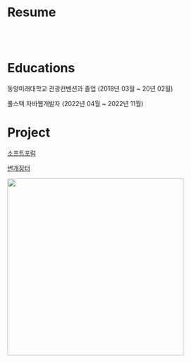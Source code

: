 # Resume
<br>
<br>


# Educations

동양미래대학교 관광컨벤션과 졸업 (2018년 03월 ~ 20년 02월)

풀스택 자바웹개발자 (2022년 04월 ~ 2022년 11월)


# Project
<a href="https://ksy0606.github.io/SOFTFORUM">소프트포럼</a>

<a href="https://ksy0606.github.io/bungaeMarket">번개장터</a>


<img width="400px" src="https://user-images.githubusercontent.com/98162336/216006917-927c69de-d1b4-4bad-8e0d-fcc15fb80c39.gif"/>
